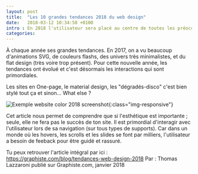 ```yaml
---
layout: post
title:  "Les 10 grandes tendances 2018 du web design"
date:   2018-03-12 10:34:58 +0100
intro : En 2018 l'utilisateur sera placé au centre de toutes les préoccupations. Comment optimiser son expérience tout en s'éclatant sur l'UI du site ?
categories:
---
```

À chaque année ses grandes tendances. En 2017, on a vu beaucoup d'animations SVG, de couleurs flashs, des univers très minimalistes, et du flat design (très voire trop présent). Pour cette nouvelle année, les tendances ont évolué et c'est désormais les interactions qui sont primordiales.

Les sites en One-page, le material design, les "dégradés-disco" c'est bien stylé tout ça et sinon... What else ?

![Exemple website color 2018 screenshot](../../../../../assets/images/2018-03-27--tendances-webdesign.jpg){:class="img-responsive"}

Cet article nous permet de comprendre que si l'esthétique est importante ; seule, elle ne fera pas le succès de ton site. Il est primordial d'interagir avec l'utilisateur lors de sa navigation (sur tous types de supports). Car dans un monde où les hovers, les scrolls et les slides se font par milliers, l'utilisateur a besoin de feeback pour être guidé et rassuré.

Tu peux retrouver l'article intégral par ici : https://graphiste.com/blog/tendances-web-design-2018
Par : Thomas Lazzaroni publié sur Graphiste.com, janvier 2018
